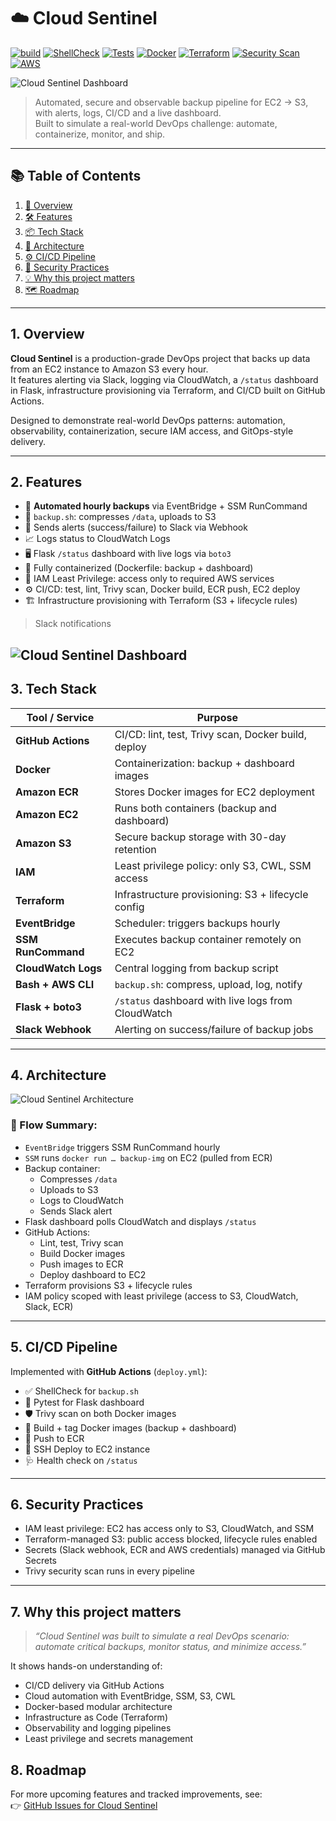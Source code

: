 # ☁️ Cloud Sentinel


[![build](https://github.com/jkot16/cloud-sentinel/actions/workflows/deploy.yml/badge.svg?branch=master)](https://github.com/jkot16/cloud-sentinel/actions/workflows/deploy.yml)
[![ShellCheck](https://img.shields.io/badge/ShellCheck-passing-brightgreen?logo=gnu-bash)](https://www.shellcheck.net/)
[![Tests](https://img.shields.io/badge/Tests-pytest%20passing-blue?logo=pytest)](https://docs.pytest.org/)
[![Docker](https://img.shields.io/badge/containerized-Docker-blue.svg)](https://www.docker.com/)
[![Terraform](https://img.shields.io/badge/infrastructure-Terraform-5F43E9.svg?logo=terraform)](https://www.terraform.io/)
[![Security Scan](https://img.shields.io/badge/security--scan-Trivy-brightgreen.svg)](https://github.com/aquasecurity/trivy)
[![AWS](https://img.shields.io/badge/deployed%20on-AWS-232F3E?logo=amazon-aws)](https://aws.amazon.com/)

![Cloud Sentinel Dashboard](assets/dashboard.png)
> Automated, secure and observable backup pipeline for EC2 → S3, with alerts, logs, CI/CD and a live dashboard.  
> Built to simulate a real-world DevOps challenge: automate, containerize, monitor, and ship.

---
## 📚 Table of Contents

1. [🔎 Overview](#1-overview)  
2. [🛠️ Features](#2-features)  
3. [📦 Tech Stack](#3-tech-stack)  
4. [🧱 Architecture](#4-architecture)  
5. [⚙️ CI/CD Pipeline](#5-cicd-pipeline)  
6. [🔐 Security Practices](#6-security-practices)  
7. [💡 Why this project matters](#7-why-this-project-matters)  
8. [🗺️ Roadmap](#8-roadmap)  
---

## 1. Overview

**Cloud Sentinel** is a production-grade DevOps project that backs up data from an EC2 instance to Amazon S3 every hour.  
It features alerting via Slack, logging via CloudWatch, a `/status` dashboard in Flask, infrastructure provisioning via Terraform, and CI/CD built on GitHub Actions.

Designed to demonstrate real-world DevOps patterns: automation, observability, containerization, secure IAM access, and GitOps-style delivery.

---

## 2. Features

- 🔁 **Automated hourly backups** via EventBridge + SSM RunCommand  
- 🐚 `backup.sh`: compresses `/data`, uploads to S3  
- 📣 Sends alerts (success/failure) to Slack via Webhook  
- 📈 Logs status to CloudWatch Logs  
- 🖥️ Flask `/status` dashboard with live logs via `boto3`  
- 🐳 Fully containerized (Dockerfile: backup + dashboard)  
- 🔐 IAM Least Privilege: access only to required AWS services  
- ⚙️ CI/CD: test, lint, Trivy scan, Docker build, ECR push, EC2 deploy  
- 🏗️ Infrastructure provisioning with Terraform (S3 + lifecycle rules)

> Slack notifications

![Cloud Sentinel Dashboard](assets/slack.png)
---

## 3. Tech Stack

| Tool / Service       | Purpose                                              |
|----------------------|------------------------------------------------------|
| **GitHub Actions**   | CI/CD: lint, test, Trivy scan, Docker build, deploy |
| **Docker**           | Containerization: backup + dashboard images         |
| **Amazon ECR**       | Stores Docker images for EC2 deployment             |
| **Amazon EC2**       | Runs both containers (backup and dashboard)         |
| **Amazon S3**        | Secure backup storage with 30-day retention         |
| **IAM**              | Least privilege policy: only S3, CWL, SSM access    |
| **Terraform**        | Infrastructure provisioning: S3 + lifecycle config  |
| **EventBridge**      | Scheduler: triggers backups hourly                  |
| **SSM RunCommand**   | Executes backup container remotely on EC2           |
| **CloudWatch Logs**  | Central logging from backup script                  |
| **Bash + AWS CLI**   | `backup.sh`: compress, upload, log, notify          |
| **Flask + boto3**    | `/status` dashboard with live logs from CloudWatch  |
| **Slack Webhook**    | Alerting on success/failure of backup jobs          |

---

## 4. Architecture

![Cloud Sentinel Architecture](assets/architecture.png)

### 🔹 Flow Summary:
- `EventBridge` triggers SSM RunCommand hourly  
- `SSM` runs `docker run … backup-img` on EC2 (pulled from ECR)  
- Backup container:
  - Compresses `/data`
  - Uploads to S3
  - Logs to CloudWatch
  - Sends Slack alert  
- Flask dashboard polls CloudWatch and displays `/status`  
- GitHub Actions:
  - Lint, test, Trivy scan
  - Build Docker images
  - Push images to ECR
  - Deploy dashboard to EC2  
- Terraform provisions S3 + lifecycle rules  
- IAM policy scoped with least privilege (access to S3, CloudWatch, Slack, ECR)

---

## 5. CI/CD Pipeline

Implemented with **GitHub Actions** (`deploy.yml`):

- ✅ ShellCheck for `backup.sh`
- 🧪 Pytest for Flask dashboard
- 🛡 Trivy scan on both Docker images
- 🐳 Build + tag Docker images (backup + dashboard)
- 🚀 Push to ECR
- 🔄 SSH Deploy to EC2 instance
- 🩺 Health check on `/status`

---

## 6. Security Practices

- IAM least privilege: EC2 has access only to S3, CloudWatch, and SSM  
- Terraform-managed S3: public access blocked, lifecycle rules enabled  
- Secrets (Slack webhook, ECR and AWS credentials) managed via GitHub Secrets  
- Trivy security scan runs in every pipeline  

---

## 7. Why this project matters

> _“Cloud Sentinel was built to simulate a real DevOps scenario: automate critical backups, monitor status, and minimize access.”_

It shows hands-on understanding of:

- CI/CD delivery via GitHub Actions  
- Cloud automation with EventBridge, SSM, S3, CWL  
- Docker-based modular architecture  
- Infrastructure as Code (Terraform)  
- Observability and logging pipelines  
- Least privilege and secrets management


## 8. Roadmap
For more upcoming features and tracked improvements, see:  
👉 [GitHub Issues for Cloud Sentinel](https://github.com/jkot16/cloud-sentinel/issues)
